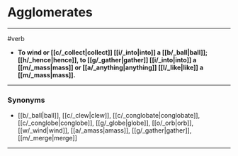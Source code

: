 # Agglomerates
---
#verb
- **To wind or [[c/_collect|collect]] [[i/_into|into]] a [[b/_ball|ball]]; [[h/_hence|hence]], to [[g/_gather|gather]] [[i/_into|into]] a [[m/_mass|mass]] or [[a/_anything|anything]] [[l/_like|like]] a [[m/_mass|mass]].**
---
### Synonyms
- [[b/_ball|ball]], [[c/_clew|clew]], [[c/_conglobate|conglobate]], [[c/_conglobe|conglobe]], [[g/_globe|globe]], [[o/_orb|orb]], [[w/_wind|wind]], [[a/_amass|amass]], [[g/_gather|gather]], [[m/_merge|merge]]
---

